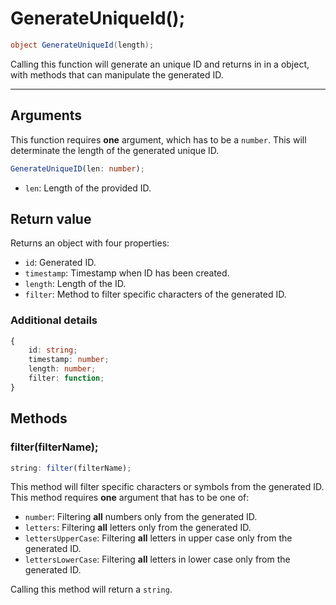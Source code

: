 # GenerateUniqueId();

```csharp
object GenerateUniqueId(length);
```

Calling this function will generate an unique ID and returns in in a object, with methods that can manipulate the generated ID.

- - -

## Arguments

This function requires **one** argument, which has to be a ``number``. This will determinate the length of the generated
unique ID.

```ts
GenerateUniqueID(len: number);
```

- ``len``: Length of the provided ID.


## Return value

Returns an object with four properties:

- ``id``: Generated ID.
- ``timestamp``: Timestamp when ID has been created.
- ``length``: Length of the ID.
- ``filter``: Method to filter specific characters of the generated ID.

### Additional details

```ts
{
    id: string;
    timestamp: number;
    length: number;
    filter: function;
}
```

## Methods

### filter(filterName);

```ts
string: filter(filterName);
```

This method will filter specific characters or symbols from the generated ID. This method requires **one** argument that has to be one of:

- ``number``: Filtering **all** numbers only from the generated ID.
- ``letters``: Filtering **all** letters only from the generated ID.
- ``lettersUpperCase``: Filtering **all** letters in upper case only from the generated ID.
- ``lettersLowerCase``: Filtering **all** letters in lower case only from the generated ID.

Calling this method will return a ``string``.